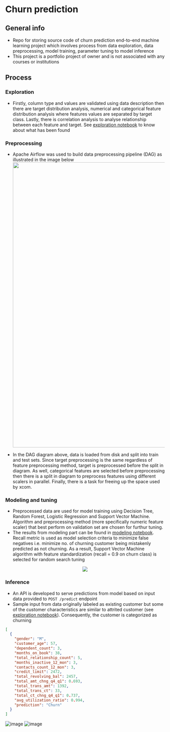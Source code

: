 # Churn prediction

## General info

- Repo for storing source code of churn prediction end-to-end machine learning project which involves process from data exploration, data preprocessing, model training, parameter tuning to model inference
- This project is a portfolio project of owner and is not associated with any courses or institutions

## Process

### Exploration

- Firstly, column type and values are validated using data description then there are target distribution analysis, numerical and categorical feature distribution analysis where features values are separated by target class. Lastly, there is correlation analysis to analyse relationship between each feature and target. See [exploration notebook](https://github.com/ppkgtmm/hello-hello/blob/main/exploration.ipynb) to know about what has been found

### Preprocessing

- Apache Airflow was used to build data preprocessing pipeline (DAG) as illustrated in the image below
  <img width=900 src="https://user-images.githubusercontent.com/57994731/162579282-daf97e8c-e9d8-4f4c-8b2f-912ae1f21570.png" />

- In the DAG diagram above, data is loaded from disk and split into train and test sets. Since target preprocessing is the same regardless of feature preprocessing method, target is preprocessed before the split in diagram. As well, categorical features are selected before preprocessing then there is a split in diagram to preprocess features using different scalers in parallel. Finally, there is a task for freeing up the space used by xcom.

### Modeling and tuning

- Preprocessed data are used for model training using Decision Tree, Random Forest, Logistic Regression and Support Vector Machine. Algorithm and preprocessing method (more specifically numeric feature scaler) that best perform on validation set are chosen for furthur tuning.
- The results from modeling part can be found in [modeling notebook](https://github.com/ppkgtmm/hello-hello/blob/main/modeling.ipynb). Recall metric is used as model selection criteria to minimize false negatives i.e. minimize no. of churning customer being mistakenly predicted as not churning. As a result, Support Vector Machine algorithm with feature standardization (recall = 0.9 on churn class) is selected for random search tuning

<p align="center">
<img src="https://user-images.githubusercontent.com/57994731/163005625-5492800c-2d43-49b8-b0ad-6ae3e20ffe23.png" />
</p>

### Inference

- An API is developed to serve predictions from model based on input data provided to `POST /predict` endpoint
- Sample input from data originally labeled as existing customer but some of the customer characteristics are similar to attrited customer (see [exploration notebook](https://github.com/ppkgtmm/hello-hello/blob/main/exploration.ipynb)). Consequently, the customer is categorized as churning

```json
[
  {
    "gender": "M",
    "customer_age": 57,
    "dependent_count": 3,
    "months_on_book": 38,
    "total_relationship_count": 5,
    "months_inactive_12_mon": 3,
    "contacts_count_12_mon": 3,
    "credit_limit": 2472,
    "total_revolving_bal": 2457,
    "total_amt_chng_q4_q1": 0.693,
    "total_trans_amt": 1392,
    "total_trans_ct": 33,
    "total_ct_chng_q4_q1": 0.737,
    "avg_utilization_ratio": 0.994,
    "prediction": "Churn"
  }
]
```

![image](https://user-images.githubusercontent.com/57994731/163004429-378bb741-8cd6-4dfb-87b7-bc77796d8dc2.png)
![image](https://user-images.githubusercontent.com/57994731/163004534-5885f183-27d1-4128-9816-b5f629c9d2ed.png)
